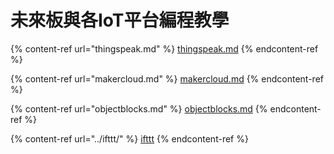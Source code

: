 # 未來板與各IoT平台編程教學

{% content-ref url="thingspeak.md" %}
[thingspeak.md](thingspeak.md)
{% endcontent-ref %}

{% content-ref url="makercloud.md" %}
[makercloud.md](makercloud.md)
{% endcontent-ref %}

{% content-ref url="objectblocks.md" %}
[objectblocks.md](objectblocks.md)
{% endcontent-ref %}

{% content-ref url="../ifttt/" %}
[ifttt](../ifttt/)
{% endcontent-ref %}
